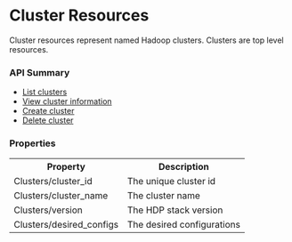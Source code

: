 <!---
Licensed to the Apache Software Foundation (ASF) under one or more
contributor license agreements. See the NOTICE file distributed with
this work for additional information regarding copyright ownership.
The ASF licenses this file to You under the Apache License, Version 2.0
(the "License"); you may not use this file except in compliance with
the License. You may obtain a copy of the License at

http://www.apache.org/licenses/LICENSE-2.0

Unless required by applicable law or agreed to in writing, software
distributed under the License is distributed on an "AS IS" BASIS,
WITHOUT WARRANTIES OR CONDITIONS OF ANY KIND, either express or implied.
See the License for the specific language governing permissions and
limitations under the License.
-->

# Cluster Resources
Cluster resources represent named Hadoop clusters.  Clusters are top level resources.

### API Summary

- [List clusters](clusters.md)
- [View cluster information](clusters-cluster.md)
- [Create cluster](create-cluster.md)
- [Delete cluster](delete-cluster.md)

### Properties

<table>
  <tr>
    <th>Property</th>
    <th>Description</th>
  </tr>
  <tr>
    <td>Clusters/cluster_id</td>
    <td>The unique cluster id</td>  
  </tr>
  <tr>
    <td>Clusters/cluster_name</td>
    <td>The cluster name</td>  
  </tr>
  <tr>
    <td>Clusters/version</td>
    <td>The HDP stack version</td>  
  </tr>
  <tr>
    <td>Clusters/desired_configs</td>
    <td>The desired configurations</td>  
  </tr>
</table>

